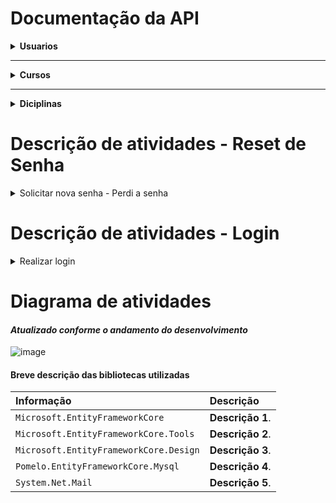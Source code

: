 # Documentação da API

<details><summary><strong>Usuarios</strong></summary>
## Criação de usuário


Ao registrar um usuário.

```http
  POST /api/usuarios/registrarUsuario
```
| Parâmetro        | Tipo       | Descrição                                                 |
| :--------------- | :-------   | :---------------------------------------------------      |
|`nome completo`   | `string`   | **Obrigatório**. Informar o nome completo do usuário      |
| `email`          | `string`   | **Obrigatório**. Informar o email - _É chave primária_    |
| `senha`          | `string`   | **Obrigatório**. Informar a senha - _Mínimo 6 dígitos_    |
| `perfil`         | `string`   | **Obrigatório**. Flag de definição do tipo de usuário |

Parâmetro - Perfil- é definido o tipo de usuário para referencias as permições de ações de cada usuário:

* 0 - Alunos
* 1 - Professores
* 2 - Administradores
* 3 - Desenvolvedores

  
## Login com Usuario

>[!IMPORTANT]
>É nessesario ja estar registrado no sistema

```http
    POST /api/usuarios/loginAction
```
| Parâmetro        | Tipo       | Descrição                                                 |
| :--------------- | :-------   | :---------------------------------------------------      |
| `email`          | `string`   | **Obrigatório**. Informar o email                         |
| `senha`          | `string`   | **Obrigatório**. Informar a senha                         |


## Esqueci a senha

Ao solicitar o reset da senha / Perdi a senha.
```http
  POST /api/usuarios/esqueciasenhaUsuario
```
| Parâmetro        | Tipo       | Descrição                                                 |
| :--------------- | :-------   | :---------------------------------------------------      |
| `email`          | `string`   | **Obrigatório**. Informar o email                         |
</details> 
  
<hr>

<details><summary><strong>Cursos</strong></summary>
  
## Cadastrar Cursos

Ao cadastrar curso.
```http
  POST /api/cursos/cadastrarCursos
```
| Parâmetro        | Tipo        | Descrição                                                 |
| :--------------- | :-------    | :---------------------------------------------------      |
| `Nome`           | `string`    | **Obrigatório**. Informar nome do curso                   |

## Obter Curso

Ao obter curso
```http
    POST /api/usuarios/loginAction
```
| Parâmetro        | Tipo       | Descrição                                                 |
| :--------------- | :-------   | :---------------------------------------------------      |
| `nome`           | `string`   | **Obrigatório**. Informar o nome                          |

## Apagar Curso
 Para apagar curso 
 
```http
    POST /api/usuarios/loginAction
```
| Parâmetro        | Tipo       | Descrição                                                 |
| :--------------- | :-------   | :---------------------------------------------------      |
| `nome`           | `string`   | **Obrigatório**. Informar o nome                          |

</details>

<hr>

<details><summary><strong>Diciplinas</strong></summary>

## Obter Diciplinas

 Para obter diciplinas
 
```http
    POST /api/diciplinas/obterDiciplinas
```
**Sem parametros**

## Obter Diciplinas por {ID}

 Para obter Disciplina por id
 
```http
    POST /api/diciplinas/obterDiciplinas{id}
```
| Parâmetro        | Tipo       | Descrição                                                 |
| :--------------- | :-------   | :---------------------------------------------------      |
| `id`             | `integer`  | **Obrigatório**. Informar o id                            |

</details>

# Descrição de atividades - Reset de Senha

<details><summary>Solicitar nova senha - Perdi a senha</summary>
    <p>
        <table>
            <tbody>
                <tr>
                    <th style="width: 25%;">
                        E-mail.
                    </th>
                    <td>
                        É necessário informar o e-mail do usuário.
                    </td>
                </tr>
                <tr>
                    <th style="width: 25%;">
                        FindAsync(email)
                    </th>
                    <td>
                        Verifica se existe usuário cadastrado com o e-mail informado.
                    </td>
                </tr>
                <tr>
                    <th style="width: 25%;">
                        gnewpass
                    </th>
                    <td>
                        Gera uma nova senha aleatória, capturando os 8 primeiros dígitos.
                    </td>
                </tr>
                <tr>
                    <th style="width: 25%;">
                        SendMail
                    </th>
                    <td>
                        Envia um e-mail, para o e-mail informado.
                    </td>
                </tr>
                <tr>
                    <th style="width: 25%;">
                        SMTP
                    </th>
                    <td>
                        smtp-mail.outlook.com
                </td>
                                  <tr>
                    <th style="width: 25%;">
                        Porta
                    </th>
                    <td>
                        587
                </td>
                </tr>
            </tbody>
        </table>
    </p>
</details>


# Descrição de atividades - Login

<details><summary>Realizar login</summary>
    <p>
        <table>
            <tbody>
                <tr>
                    <th style="width: 25%;">
                        E-mail.
                    </th>
                    <td>
                        É necessário informar o e-mail do usuário.
                    </td>
                </tr>
                <tr>
                    <th style="width: 25%;">
                        Paswword
                    </th>
                    <td>
                        É necessário informar a senha do usuário.
                    </td>
                </tr>
               <tr>
                    <th style="width: 25%;">
                        Gerar TOKEN
                    </th>
                    <td>
                        O token de autorização tem validade de 1 hora.
                    </td>
                </tr>
            </tbody>
        </table>
    </p>
</details>

# Diagrama de atividades 
#### _Atualizado conforme o andamento do desenvolvimento_

![image](https://github.com/Albatroxi/API_LMFY/assets/167586363/e0a39a25-c36c-4993-9c53-5982dc224be8)


#### Breve descrição das bibliotecas utilizadas

| Informação                                 | Descrição                                                 |
| :------------------------------------------| :-------------------------------------------------------- |
| `Microsoft.EntityFrameworkCore`            | **Descrição 1**.                                          |
| `Microsoft.EntityFrameworkCore.Tools`      | **Descrição 2**.                                          |
| `Microsoft.EntityFrameworkCore.Design`     | **Descrição 3**.                                          |
| `Pomelo.EntityFrameworkCore.Mysql`         | **Descrição 4**.                                          |
| `System.Net.Mail`                          | **Descrição 5**.                                          |


